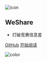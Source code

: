 ![icon](https://cdn.jsdelivr.net/gh/wugenqiang/StaticRepo/images/icon.png)

## WeShare

- 打破竞赛信息差


[GitHub]([https://github.com/bytesfly/blog](https://github.com/weshare2025/weshare2025.github-io))
[开始阅读](README.md)



<!-- 背景色 -->
![color](#fff)



